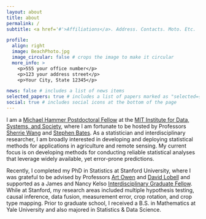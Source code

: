 ```yaml
---
layout: about
title: about
permalink: /
subtitle: <a href='#'>Affiliations</a>. Address. Contacts. Moto. Etc.

profile:
  align: right
  image: BeachPhoto.jpg
  image_circular: false # crops the image to make it circular
  more_info: >
    <p>555 your office number</p>
    <p>123 your address street</p>
    <p>Your City, State 12345</p>

news: false # includes a list of news items
selected_papers: true # includes a list of papers marked as "selected={true}"
social: true # includes social icons at the bottom of the page
---
```


I am a [Michael Hammer Postdoctoral Fellow](https://idss.mit.edu/academics/ses_doc/ses-funding/hammer-fellows/) at the [MIT Institute for Data, Systems, and Society](https://idss.mit.edu/), where I am fortunate to be hosted by Professors [Sherrie Wang](https://sherriewang.github.io/) and [Stephen Bates](https://stephenbates19.github.io/). As a statistician and interdisciplinary researcher, I am broadly interested in developing and deploying statistical methods for applications in agriculture and remote sensing. My current focus is on developing methods for conducting reliable statistical analyses that leverage widely available, yet error-prone predictions.

Recently, I completed my PhD in Statistics at Stanford University, where I was grateful to be advised by Professors [Art Owen](https://artowen.su.domains/) and [David Lobell](https://fse.fsi.stanford.edu/people/david_lobell) and supported as a James and Nancy Kelso [Interdisciplinary Graduate Fellow](https://vpge.stanford.edu/fellowships-funding/sigf). While at Stanford, my research areas included multiple hypothesis testing, causal inference, data fusion, measurement error, crop rotation, and crop type mapping. Prior to graduate school, I received a B.S. in Mathematics at Yale University and also majored in Statistics & Data Science.
